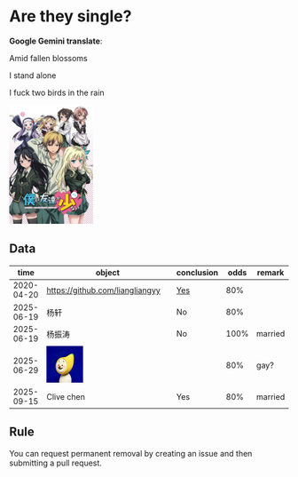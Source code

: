 # Are they single?

**Google Gemini translate**:

  Amid fallen blossoms

  I stand alone

  I fuck two birds in the rain

<img src="我的朋友很少.webp" width="30%">

## Data

time | object | conclusion | odds |remark
---|---|---|---|---
2020-04-20 | https://github.com/liangliangyy | [Yes](https://github.com/p-program/Does-He-Have-A-Girlfriend/blob/master/github.com/liangliangyy/README.MD)| 80%|
2025-06-19|杨轩|No|80%|
2025-06-19|杨振涛|No|100%|married|
2025-06-29|<img src="1/banana.jpg" style="width:30%;" alt="banana">||80%|gay?|
2025-09-15|Clive chen|Yes|80%|married|

## Rule

You can request permanent removal by creating an issue and then submitting a pull request.
